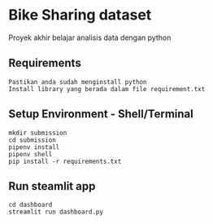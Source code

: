 # Bike Sharing dataset
Proyek akhir belajar analisis data dengan python

## Requirements
```
Pastikan anda sudah menginstall python
Install library yang berada dalam file requirement.txt
```

## Setup Environment - Shell/Terminal
```
mkdir submission
cd submission
pipenv install
pipenv shell
pip install -r requirements.txt
```

## Run steamlit app
```
cd dashboard
streamlit run dashboard.py
```
